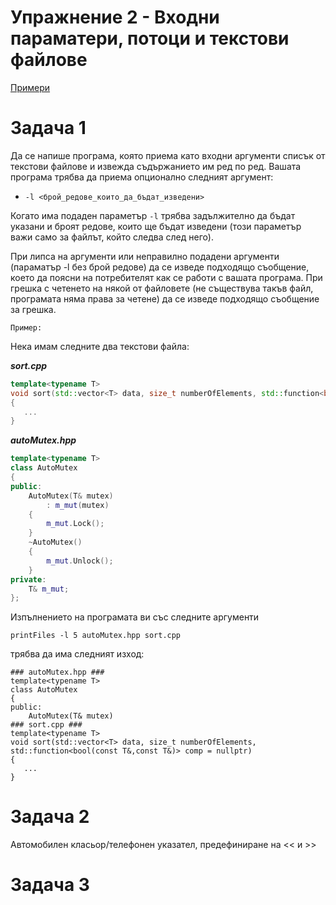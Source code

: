 # Упражнение 2 - Входни параматери, потоци и текстови файлове

[Примери](InputParametersExamples.cpp)

# Задача 1

Да се напише програма, която приема като входни аргументи списък от текстови файлове и извежда съдържаниетo им ред по ред.
Вашата програма трябва да приема опционално следният аргумент: 

* `-l <брой_редове_които_да_бъдат_изведени>`

Когато има подаден параметър `-l` трябва задължително да бъдат указани и броят редове, които ще бъдат изведени (този параметър важи само за файлът, който следва след него).

При липса на аргументи или неправилно подадени аргументи (параматър -l без брой редове) да се изведе подходящо съобщение, което да поясни на потребителят как се работи с вашата програма.
При грешка с четенето на някой от файловете (не съществува такъв файл, програмата няма права за четене) да се изведе подходящо съобщение за грешка.

`Пример:`

Нека имам следните два текстови файла:

***sort.cpp***
```C++
template<typename T>
void sort(std::vector<T> data, size_t numberOfElements, std::function<bool(const T&,const T&)> comp = nullptr)
{
   ...
}
```
***autoMutex.hpp***
```C++
template<typename T>
class AutoMutex
{
public:
    AutoMutex(T& mutex)
        : m_mut(mutex)
    {
        m_mut.Lock();
    }
    ~AutoMutex()
    {
        m_mut.Unlock();
    }
private:
    T& m_mut;
};
```
Изпълнението на програмата ви със следните аргументи

`printFiles -l 5 autoMutex.hpp sort.cpp`

трябва да има следният изход:
```
### autoMutex.hpp ###
template<typename T>
class AutoMutex
{
public:
    AutoMutex(T& mutex)
### sort.cpp ###
template<typename T>
void sort(std::vector<T> data, size_t numberOfElements, std::function<bool(const T&,const T&)> comp = nullptr)
{
   ...
}
```
# Задача 2
Aвтомобилен класьор/телефонен указател, предефиниране на << и >>
# Задача 3
